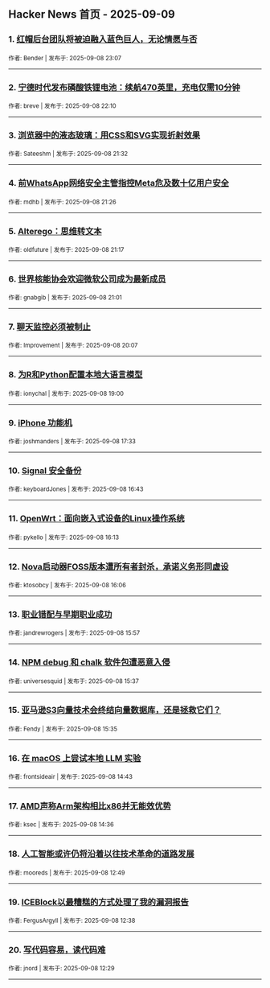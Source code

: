 ## Hacker News 首页 - 2025-09-09


### 1. [红帽后台团队将被迫融入蓝色巨人，无论情愿与否](https://news.ycombinator.com/item?id=45175312)

<sub>作者: Bender | 发布于: 2025-09-08 23:07</sub>

---

### 2. [宁德时代发布磷酸铁锂电池：续航470英里，充电仅需10分钟](https://news.ycombinator.com/item?id=45174696)

<sub>作者: breve | 发布于: 2025-09-08 22:10</sub>

---

### 3. [浏览器中的液态玻璃：用CSS和SVG实现折射效果](https://news.ycombinator.com/item?id=45174297)

<sub>作者: Sateeshm | 发布于: 2025-09-08 21:32</sub>

---

### 4. [前WhatsApp网络安全主管指控Meta危及数十亿用户安全](https://news.ycombinator.com/item?id=45174221)

<sub>作者: mdhb | 发布于: 2025-09-08 21:26</sub>

---

### 5. [Alterego：思维转文本](https://news.ycombinator.com/item?id=45174125)

<sub>作者: oldfuture | 发布于: 2025-09-08 21:17</sub>

---

### 6. [世界核能协会欢迎微软公司成为最新成员](https://news.ycombinator.com/item?id=45173933)

<sub>作者: gnabgib | 发布于: 2025-09-08 21:01</sub>

---

### 7. [聊天监控必须被制止](https://news.ycombinator.com/item?id=45173277)

<sub>作者: Improvement | 发布于: 2025-09-08 20:07</sub>

---

### 8. [为R和Python配置本地大语言模型](https://news.ycombinator.com/item?id=45172376)

<sub>作者: ionychal | 发布于: 2025-09-08 19:00</sub>

---

### 9. [iPhone 功能机](https://news.ycombinator.com/item?id=45171200)

<sub>作者: joshmanders | 发布于: 2025-09-08 17:33</sub>

---

### 10. [Signal 安全备份](https://news.ycombinator.com/item?id=45170515)

<sub>作者: keyboardJones | 发布于: 2025-09-08 16:43</sub>

---

### 11. [OpenWrt：面向嵌入式设备的Linux操作系统](https://news.ycombinator.com/item?id=45170087)

<sub>作者: pykello | 发布于: 2025-09-08 16:13</sub>

---

### 12. [Nova启动器FOSS版本遭所有者封杀，承诺义务形同虚设](https://news.ycombinator.com/item?id=45170000)

<sub>作者: ktosobcy | 发布于: 2025-09-08 16:06</sub>

---

### 13. [职业错配与早期职业成功](https://news.ycombinator.com/item?id=45169892)

<sub>作者: jandrewrogers | 发布于: 2025-09-08 15:57</sub>

---

### 14. [NPM debug 和 chalk 软件包遭恶意入侵](https://news.ycombinator.com/item?id=45169657)

<sub>作者: universesquid | 发布于: 2025-09-08 15:37</sub>

---

### 15. [亚马逊S3向量技术会终结向量数据库，还是拯救它们？](https://news.ycombinator.com/item?id=45169624)

<sub>作者: Fendy | 发布于: 2025-09-08 15:35</sub>

---

### 16. [在 macOS 上尝试本地 LLM 实验](https://news.ycombinator.com/item?id=45168953)

<sub>作者: frontsideair | 发布于: 2025-09-08 14:43</sub>

---

### 17. [AMD声称Arm架构相比x86并无能效优势](https://news.ycombinator.com/item?id=45168854)

<sub>作者: ksec | 发布于: 2025-09-08 14:36</sub>

---

### 18. [人工智能或许仍将沿着以往技术革命的道路发展](https://news.ycombinator.com/item?id=45167625)

<sub>作者: mooreds | 发布于: 2025-09-08 12:49</sub>

---

### 19. [ICEBlock以最糟糕的方式处理了我的漏洞报告](https://news.ycombinator.com/item?id=45167534)

<sub>作者: FergusArgyll | 发布于: 2025-09-08 12:38</sub>

---

### 20. [写代码容易，读代码难](https://news.ycombinator.com/item?id=45167459)

<sub>作者: jnord | 发布于: 2025-09-08 12:29</sub>

---
